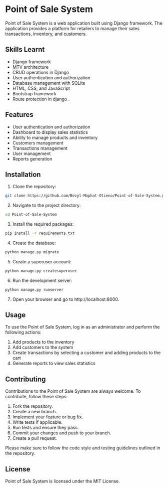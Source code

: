 # Point of Sale System

Point of Sale System is a web application built using Django framework. The application provides a platform for retailers to manage their sales transactions, inventory, and customers.

## Skills Learnt

- Django framework
- MTV architecture
- CRUD operations in Django
- User authentication and authorization
- Database management with SQLite
- HTML, CSS, and JavaScript
- Bootstrap framework
- Route protection in django .

## Features

- User authentication and authorization
- Dashboard to display sales statistics
- Ability to manage products and inventory
- Customers management
- Transactions management
- User management
- Reports generation

## Installation

1. Clone the repository:

```bash
git clone https://github.com/Bezyl-Mophat-Otieno/Point-of-Sale-System.git
```

2. Navigate to the project directory:

```bash
cd Point-of-Sale-System
```

3. Install the required packages:

```bash
pip install -r requirements.txt
```

4. Create the database:

```bash
python manage.py migrate
```

5. Create a superuser account:

```bash
python manage.py createsuperuser
```

6. Run the development server:

```bash
python manage.py runserver
```

7. Open your browser and go to http://localhost:8000.

## Usage

To use the Point of Sale System, log in as an administrator and perform the following actions:

1. Add products to the inventory
2. Add customers to the system
3. Create transactions by selecting a customer and adding products to the cart
4. Generate reports to view sales statistics

## Contributing

Contributions to the Point of Sale System are always welcome. To contribute, follow these steps:

1. Fork the repository.
2. Create a new branch.
3. Implement your feature or bug fix.
4. Write tests if applicable.
5. Run tests and ensure they pass.
6. Commit your changes and push to your branch.
7. Create a pull request.

Please make sure to follow the code style and testing guidelines outlined in the repository.

## License

Point of Sale System is licensed under the MIT License.
